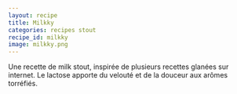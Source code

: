 ```yaml
---
layout: recipe
title: Milkky
categories: recipes stout
recipe_id: milkky
image: milkky.png
---
```

Une recette de milk stout, inspirée de plusieurs recettes glanées sur internet. Le lactose apporte du velouté et de la douceur aux arômes torréfiés.